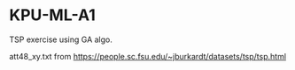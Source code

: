 # KPU-ML-A1
TSP exercise using GA algo.

att48_xy.txt from https://people.sc.fsu.edu/~jburkardt/datasets/tsp/tsp.html
